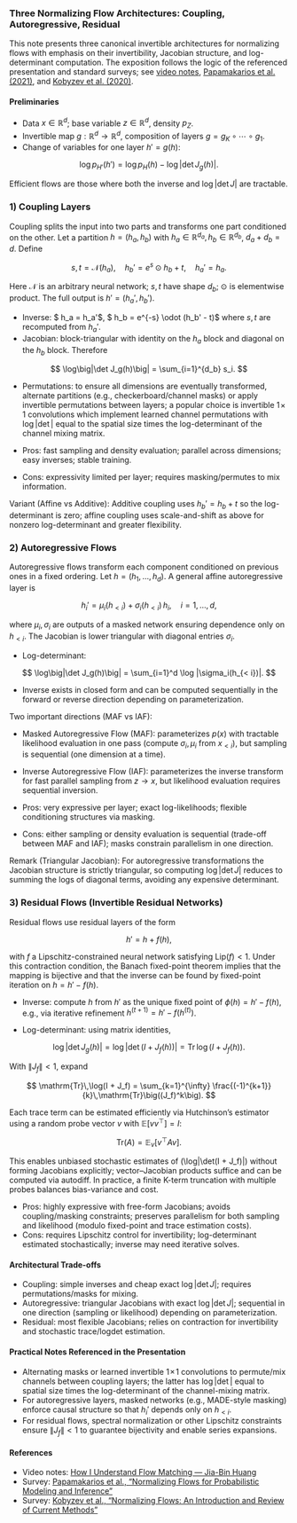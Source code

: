 ### Three Normalizing Flow Architectures: Coupling, Autoregressive, Residual

This note presents three canonical invertible architectures for normalizing flows with emphasis on their invertibility, Jacobian structure, and log-determinant computation. The exposition follows the logic of the referenced presentation and standard surveys; see [video notes](https://youtubetodoc.s3.amazonaws.com/docs/youtube/DDq_pIfHqLs.md), [Papamakarios et al. (2021)](https://arxiv.org/abs/1912.02762), and [Kobyzev et al. (2020)](https://arxiv.org/abs/1908.09257).

#### Preliminaries

- Data $x \in \mathbb{R}^d$; base variable $z \in \mathbb{R}^d$, density $p_Z$.
- Invertible map $g: \mathbb{R}^d \to \mathbb{R}^d$, composition of layers $g = g_K \circ \cdots \circ g_1$.
- Change of variables for one layer $h' = g(h)$:

$$ \log p_{H'}(h') = \log p_H(h) - \log\big|\det J_g(h)\big|. $$

Efficient flows are those where both the inverse and $\log|\det J|$ are tractable.

### 1) Coupling Layers

Coupling splits the input into two parts and transforms one part conditioned on the other. Let a partition $h = (h_a, h_b)$ with $h_a \in \mathbb{R}^{d_a}, h_b \in \mathbb{R}^{d_b}$, $d_a + d_b = d$. Define

$$ s, t = \mathcal{N}(h_a), \quad h_b' = e^{s} \odot h_b + t, \quad h_a' = h_a. $$

Here $\mathcal{N}$ is an arbitrary neural network; $s, t$ have shape $d_b$; $\odot$ is elementwise product. The full output is $h' = (h_a', h_b')$.

- Inverse: $ h_a = h_a'$, $ h_b = e^{-s} \odot (h_b' - t)$ where $s, t$ are recomputed from $h_a'$.
- Jacobian: block-triangular with identity on the $h_a$ block and diagonal on the $h_b$ block. Therefore

$$ \log\big|\det J_g(h)\big| = \sum_{i=1}^{d_b} s_i. $$

- Permutations: to ensure all dimensions are eventually transformed, alternate partitions (e.g., checkerboard/channel masks) or apply invertible permutations between layers; a popular choice is invertible $1\!\times\!1$ convolutions which implement learned channel permutations with $\log|\det|$ equal to the spatial size times the log-determinant of the channel mixing matrix.

- Pros: fast sampling and density evaluation; parallel across dimensions; easy inverses; stable training.
- Cons: expressivity limited per layer; requires masking/permutes to mix information.

Variant (Affine vs Additive): Additive coupling uses $h_b' = h_b + t$ so the log-determinant is zero; affine coupling uses scale-and-shift as above for nonzero log-determinant and greater flexibility.

### 2) Autoregressive Flows

Autoregressive flows transform each component conditioned on previous ones in a fixed ordering. Let $h = (h_1, \ldots, h_d)$. A general affine autoregressive layer is

$$ h_i' = \mu_i(h_{< i}) + \sigma_i(h_{< i})\,h_i, \quad i = 1, \ldots, d, $$

where $\mu_i, \sigma_i$ are outputs of a masked network ensuring dependence only on $h_{< i}$. The Jacobian is lower triangular with diagonal entries $\sigma_i$.

- Log-determinant:

$$ \log\big|\det J_g(h)\big| = \sum_{i=1}^d \log |\sigma_i(h_{< i})|. $$

- Inverse exists in closed form and can be computed sequentially in the forward or reverse direction depending on parameterization.

Two important directions (MAF vs IAF):

- Masked Autoregressive Flow (MAF): parameterizes $p(x)$ with tractable likelihood evaluation in one pass (compute $\sigma_i, \mu_i$ from $x_{<i}$), but sampling is sequential (one dimension at a time).
- Inverse Autoregressive Flow (IAF): parameterizes the inverse transform for fast parallel sampling from $z \to x$, but likelihood evaluation requires sequential inversion.

- Pros: very expressive per layer; exact log-likelihoods; flexible conditioning structures via masking.
- Cons: either sampling or density evaluation is sequential (trade-off between MAF and IAF); masks constrain parallelism in one direction.

Remark (Triangular Jacobian): For autoregressive transformations the Jacobian structure is strictly triangular, so computing $\log|\det J|$ reduces to summing the logs of diagonal terms, avoiding any expensive determinant.

### 3) Residual Flows (Invertible Residual Networks)

Residual flows use residual layers of the form

$$ h' = h + f(h), $$

with $f$ a Lipschitz-constrained neural network satisfying $\mathrm{Lip}(f) < 1$. Under this contraction condition, the Banach fixed-point theorem implies that the mapping is bijective and that the inverse can be found by fixed-point iteration on $h = h' - f(h)$.

- Inverse: compute $h$ from $h'$ as the unique fixed point of $\phi(h) = h' - f(h)$, e.g., via iterative refinement $h^{(t+1)} = h' - f(h^{(t)})$.

- Log-determinant: using matrix identities,

$$ \log\big|\det J_g(h)\big| = \log\big|\det (I + J_f(h))\big| = \mathrm{Tr}\,\log(I + J_f(h)). $$

With $\|J_f\| < 1$, expand

$$ \mathrm{Tr}\,\log(I + J_f) = \sum_{k=1}^{\infty} \frac{(-1)^{k+1}}{k}\,\mathrm{Tr}\big((J_f)^k\big). $$

Each trace term can be estimated efficiently via Hutchinson’s estimator using a random probe vector $v$ with $\mathbb{E}[vv^\top] = I$:

$$ \mathrm{Tr}(A) = \mathbb{E}_v\big[ v^\top A v \big]. $$

This enables unbiased stochastic estimates of \(\log|\det(I + J_f)|\) without forming Jacobians explicitly; vector–Jacobian products suffice and can be computed via autodiff. In practice, a finite K-term truncation with multiple probes balances bias-variance and cost.

- Pros: highly expressive with free-form Jacobians; avoids coupling/masking constraints; preserves parallelism for both sampling and likelihood (modulo fixed-point and trace estimation costs).
- Cons: requires Lipschitz control for invertibility; log-determinant estimated stochastically; inverse may need iterative solves.

#### Architectural Trade-offs

- Coupling: simple inverses and cheap exact $\log|\det J|$; requires permutations/masks for mixing.
- Autoregressive: triangular Jacobians with exact $\log|\det J|$; sequential in one direction (sampling or likelihood) depending on parameterization.
- Residual: most flexible Jacobians; relies on contraction for invertibility and stochastic trace/logdet estimation.

#### Practical Notes Referenced in the Presentation

- Alternating masks or learned invertible $1\!\times\!1$ convolutions to permute/mix channels between coupling layers; the latter has $\log|\det|$ equal to spatial size times the log-determinant of the channel-mixing matrix.
- For autoregressive layers, masked networks (e.g., MADE-style masking) enforce causal structure so that $h_i'$ depends only on $h_{<i}$.
- For residual flows, spectral normalization or other Lipschitz constraints ensure $\|J_f\| < 1$ to guarantee bijectivity and enable series expansions.

#### References

- Video notes: [How I Understand Flow Matching — Jia-Bin Huang](https://youtubetodoc.s3.amazonaws.com/docs/youtube/DDq_pIfHqLs.md)
- Survey: [Papamakarios et al., “Normalizing Flows for Probabilistic Modeling and Inference”](https://arxiv.org/abs/1912.02762)
- Survey: [Kobyzev et al., “Normalizing Flows: An Introduction and Review of Current Methods”](https://arxiv.org/abs/1908.09257)



